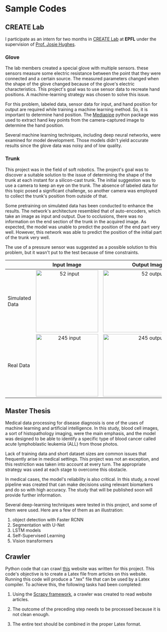 # Sample Codes

## CREATE Lab

I participate as an intern for two months in [CREATE Lab](https://www.epfl.ch/labs/create/) at **EPFL** under the supervision of [Prof. Josie Hughes](https://people.epfl.ch/josie.hughes?lang=en).

### Glove

The lab members created a special glove with multiple sensors. these sensors measure some electric resistance between the point that they were connected and a certain source. The measured parameters changed when the shape of the glove changed because of the glove's electric characteristics. This project's goal was to use sensor data to recreate hand positions. A machine-learning strategy was chosen to solve this issue.

For this problem, labeled data, sensor data for input, and hand position for output are required while training a machine learning method. So, it is important to determine hand position. The [Mediapipe](https://google.github.io/mediapipe/solutions/hands.html) python package was used to extract hand key points from the camera-captured image to determine the hand position.

Several machine learning techniques, including deep neural networks, were examined for model development. Those models didn't yield accurate results since the glove data was noisy and of low quality.



### Trunk

This project was in the field of soft robotics. The project's goal was to discover a suitable solution to the issue of determining the shape of the trunk at each instant for a silicon-cast trunk. The initial suggestion was to use a camera to keep an eye on the trunk. The absence of labeled data for this topic posed a significant challenge, so another camera was employed to collect the trunk's position from outside of that.

Some pretraining on simulated data has been conducted to enhance the results. The network's architecture resembled that of auto-encoders, which take an image as input and output. Due to occlusions, there was no information on the end section of the trunk in the acquired image. As expected, the model was unable to predict the position of the end part very well. However, this network was able to predict the position of the initial part of the trunk very well.

The use of a pressure sensor was suggested as a possible solution to this problem, but it wasn't put to the test because of time constraints.

<div align="center">

|  | Input Image | Output Image |
| :---         |     :---:      |          ---: |
| Simulated Data   | <img src="https://user-images.githubusercontent.com/53098142/185436057-86b22cfe-35b6-409b-a1e0-8822065ca788.png" alt="52 input" width="200"/>     | <img src="https://user-images.githubusercontent.com/53098142/185436044-4f697037-8783-4cc3-8c31-4eed0a4f9bb6.png" alt="52 output" width="200"/>   |
| Real Data     | <img src="https://user-images.githubusercontent.com/53098142/185436048-8c811bba-5c8f-4e58-a25d-5f6ff25b65fe.png" alt="245 input" width="200"/>       | <img src="https://user-images.githubusercontent.com/53098142/185436051-25ad575e-c0bb-429f-b876-8bf284f607c0.png" alt="245 output" width="200"/>     |

</div>


## Master Thesis

Medical data processing for disease diagnosis is one of the uses of machine learning and artificial intelligence. In this study, blood cell images, a sort of histopathology imaging, were the main emphasis, and the model was designed to be able to identify a specific type of blood cancer called acute lymphoblastic leukemia (ALL) from those photos.

Lack of training data and short dataset sizes are common issues that frequently arise in medical settings. This project was not an exception, and this restriction was taken into account at every turn. The appropriate strategy was used at each stage to overcome this obstacle.

In medical cases, the model's reliability is also critical. In this study, a novel pipeline was created that can make decisions using relevant biomarkers and do so with high accuracy. The study that will be published soon will provide further information.

Several deep-learning techniques were tested in this project, and some of them were used. Here are a few of them as an illustration:

1. object detection with Faster RCNN
2. Segmentation with U-Net
3. LSTM models
4. Self-Supervised Learning
5. Vision transformers


## Crawler

Python code that can crawl [this](https://searchingfortruth.ir/) website was written for this project. This code's objective is to create a Latex file from articles on this website. Running this code will produce a ".tex" file that can be used by a Latex compiler. To achieve this, the following tasks had been completed:

1. Using the [Scrapy framework](https://scrapy.org/), a crawler was created to read website articles.

2. The outcome of the preceding step needs to be processed because it is not clean enough.

3. The entire text should be combined in the proper Latex format.
